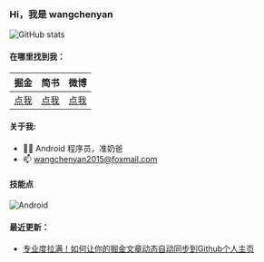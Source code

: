 ### Hi，我是 wangchenyan

![GitHub stats](https://github-readme-stats.vercel.app/api?username=wangchenyan&bg_color=30,C2FFD8,465EFB&title_color=fff&text_color=fff)

#### 在哪里找到我：

| 掘金 | 简书 | 微博 |
| :-: | :-: | :-: |
| [点我](https://juejin.cn/user/2313028193754168) | [点我](https://www.jianshu.com/u/3231579893ac) | [点我](https://weibo.com/u/2671190123) |

#### 关于我:

- 🙋🏻 Android 程序员，准奶爸
- 📫 wangchenyan2015@foxmail.com

#### 技能点

![Android](https://img.shields.io/badge/Android-%2335495e.svg?style=for-the-badge&logo=Android&logoColor=%FF35D06D)

#### 最近更新：

<!-- BLOG-POST-LIST:START -->
- [专业度拉满！如何让你的掘金文章动态自动同步到Github个人主页](https://juejin.cn/post/7017666868865400868)
<!-- BLOG-POST-LIST:END -->
